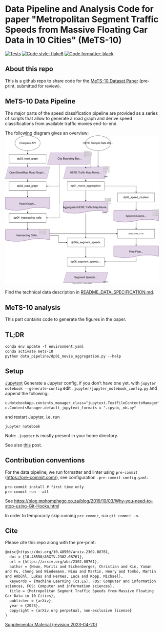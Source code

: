 Data Pipeline and Analysis Code for paper "Metropolitan Segment Traffic Speeds from Massive Floating Car Data in 10 Cities" (MeTS-10)
===============================================================================

[![Tests](https://github.com/iarai/MeTS-10/actions/workflows/tests.yaml/badge.svg)](https://github.com/iarai/MeTS-10/actions/workflows/tests.yaml)
[![Code style: flake8](https://img.shields.io/badge/Code%20style-flake8-yellow.svg)](https://github.com/pycqa/flake8/)
[![Code formatter: black](https://img.shields.io/badge/Code%20formatter-black-000000.svg)](https://github.com/psf/black)

## About this repo

This is a github repo to share code for the [MeTS-10 Dataset Paper](https://arxiv.org/abs/2302.08761) (pre-print, submitted for review).

## MeTS-10 Data Pipeline

The major parts of the speed classification pipeline are provided as a series of scripts
that allow to generate a road graph and derive speed classifications from available traffic movies end-to-end.

The following diagram gives an overview:
<img src="./data_pipeline/img/data_pipeline_scripts.svg">

Find the technical data description in [README_DATA_SPECIFICATION.md](README_DATA_SPECIFICATION.md).

## MeTS-10 analysis

This part contains code to generate the figures in the paper.

## TL;DR

```
conda env update -f environment.yaml
conda activate mets-10
python data_pipeline/dp01_movie_aggregation.py --help
```

## Setup
[Jupytext](https://jupytext.readthedocs.io/en/latest/install.html)
Generate a Jupyter config, if you don’t have one yet, with ```jupyter notebook --generate-config```
edit ```.jupyter/jupyter_notebook_config.py``` and append the following:
```
c.NotebookApp.contents_manager_class="jupytext.TextFileContentsManager"
c.ContentsManager.default_jupytext_formats = ".ipynb,_nb.py"
```
and restart Jupyter, i.e. run
```
jupyter notebook
```
Note: ```.jupyter``` is mostly present in your home directory.

See also [this](https://towardsdatascience.com/version-control-with-jupyter-notebooks-f096f4d7035a) post.


## Contribution conventions

For the data pipeline, we  run formatter and linter using `pre-commit` (https://pre-commit.com/), see
configuration `.pre-commit-config.yaml`:

```
pre-commit install # first time only
pre-commit run --all
```

See https://blog.mphomphego.co.za/blog/2019/10/03/Why-you-need-to-stop-using-Git-Hooks.html

In order to temporarily skip running `pre-commit`, run `git commit -n`.

## Cite
Please cite this repo along with the pre-print:
```
@misc{https://doi.org/10.48550/arxiv.2302.08761,
  doi = {10.48550/ARXIV.2302.08761},
  url = {https://arxiv.org/abs/2302.08761},
  author = {Neun, Moritz and Eichenberger, Christian and Xin, Yanan and Fu, Cheng and Wiedemann, Nina and Martin, Henry and Tomko, Martin and Ambühl, Lukas and Hermes, Luca and Kopp, Michael},
  keywords = {Machine Learning (cs.LG), FOS: Computer and information sciences, FOS: Computer and information sciences},
  title = {Metropolitan Segment Traffic Speeds from Massive Floating Car Data in 10 Cities},
  publisher = {arXiv},
  year = {2023},
  copyright = {arXiv.org perpetual, non-exclusive license}
}
```
[Supplementar Material (revision 2023-04-20)](SupplementaryMaterial.pdf)